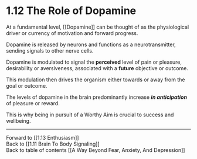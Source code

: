 # 1.12 The Role of Dopamine 

At a fundamental level, [[Dopamine]] can be thought of as the physiological driver or currency of motivation and forward progress.

Dopamine is released by neurons and functions as a neurotransmitter, sending signals to other nerve cells.

Dopamine is modulated to signal the **perceived** level of pain or pleasure, desirability or aversiveness, associated with a **future** objective or outcome.

This modulation then drives the organism either towards or away from the goal or outcome.

The levels of dopamine in the brain predominantly increase _**in anticipation**_ of pleasure or reward.

This is why being in pursuit of a Worthy Aim is crucial to success and wellbeing. 

___

Forward to [[1.13 Enthusiasm]]          
Back to [[1.11 Brain To Body Signaling]]        
Back to table of contents [[A Way Beyond Fear, Anxiety, And Depression]]    


